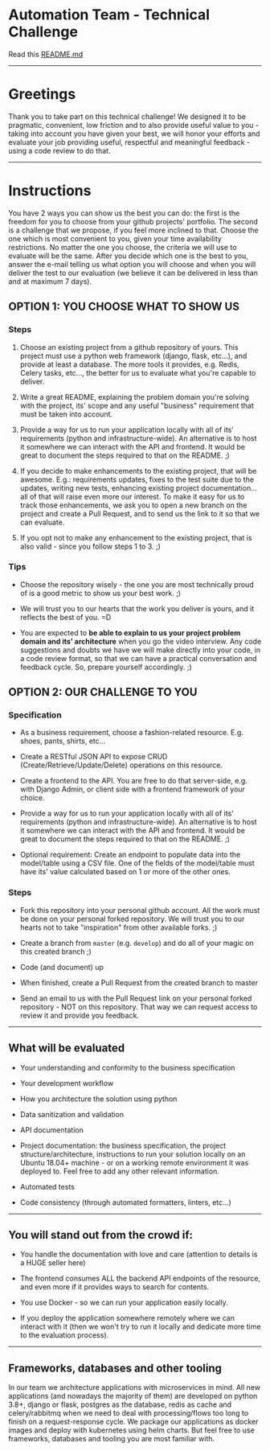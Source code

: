 # Automation Team - Technical Challenge

Read this [README.md](/tree/develop-rg3915)

---

# Greetings

Thank you to take part on this technical challenge! We designed it to be pragmatic, convenient, low friction and to also provide useful value to you - taking into account you have given your best, we will honor your efforts and evaluate your job providing useful, respectful and meaningful feedback - using a code review to do that.

---

# Instructions

You have 2 ways you can show us the best you can do: the first is the freedom for you to choose from your github projects' portfolio. The second is a challenge that we propose, if you feel more inclined to that. Choose the one which is most convenient to you, given your time availability restrictions. No matter the one you choose, the criteria we will use to evaluate will be the same. After you decide which one is the best to you, answer the e-mail telling us what option you will choose and when you will deliver the test to our evaluation (we believe it can be delivered in less than and at maximum 7 days).

## OPTION 1: YOU CHOOSE WHAT TO SHOW US

### Steps

1) Choose an existing project from a github repository of yours. This project must use a python web framework (django, flask, etc...), and provide at least a database. The more tools it provides, e.g. Redis, Celery tasks, etc..., the better for us to evaluate what you're capable to deliver.

2) Write a great README, explaining the problem domain you're solving with the project, its' scope and any useful "business" requirement that must be taken into account.

3) Provide a way for us to run your application locally with all of its' requirements (python and infrastructure-wide). An alternative is to host it somewhere we can interact with the API and frontend. It would be great to document the steps required to that on the README. ;)

4) If you decide to make enhancements to the existing project, that will be awesome. E.g.: requirements updates, fixes to the test suite due to the updates, writing new tests, enhancing existing project documentation... all of that will raise even more our interest. To make it easy for us to track those enhancements, we ask you to open a new branch on the project and create a Pull Request, and to send us the link to it so that we can evaluate.

5) If you opt not to make any enhancement to the existing project, that is also valid - since you follow steps 1 to 3. ;)

### Tips

- Choose the repository wisely - the one you are most technically proud of is a good metric to show us your best work. ;)

- We will trust you to our hearts that the work you deliver is yours, and it reflects the best of you. =D

- You are expected to **be able to explain to us your project problem domain and its' architecture** when you go the video interview. Any code suggestions and doubts we have we will make directly into your code, in a code review format, so that we can have a practical conversation and feedback cycle. So, prepare yourself accordingly. ;)


## OPTION 2: OUR CHALLENGE TO YOU

### Specification

- As a business requirement, choose a fashion-related resource. E.g. shoes, pants, shirts, etc...

- Create a RESTful JSON API to expose CRUD (Create/Retrieve/Update/Delete) operations on this resource.

- Create a frontend to the API. You are free to do that server-side, e.g. with Django Admin, or client side with a frontend framework of your choice.

- Provide a way for us to run your application locally with all of its' requirements (python and infrastructure-wide). An alternative is to host it somewhere we can interact with the API and frontend. It would be great to document the steps required to that on the README. ;)

- Optional requirement: Create an endpoint to populate data into the model/table using a CSV file. One of the fields of the model/table must have its' value calculated based on 1 or more of the other ones.

### Steps

- Fork this repository into your personal github account. All the work must be done on your personal forked repository. We will trust you to our hearts not to take "inspiration" from other available forks. ;)

- Create a branch from `master` (e.g. `develop`) and do all of your magic on this created branch ;)

- Code (and document) up

- When finished, create a Pull Request from the created branch to master

- Send an email to us with the Pull Request link on your personal forked repository - NOT on this repository. That way we can request access to review it and provide you feedback.


---

## What will be evaluated

- Your understanding and conformity to the business specification

- Your development workflow

- How you architecture the solution using python

- Data sanitization and validation

- API documentation

- Project documentation: the business specification, the project structure/architecture, instructions to run your solution locally on an Ubuntu 18.04+ machine - or on a working remote environment it was deployed to. Feel free to add any other relevant information.

- Automated tests

- Code consistency (through automated formatters, linters, etc...)

---

## **You will stand out from the crowd if**:

- You handle the documentation with love and care (attention to details is a HUGE seller here)

- The frontend consumes ALL the backend API endpoints of the resource, and even more if it provides ways to search for contents.

- You use Docker - so we can run your application easily locally.

- If you deploy the application somewhere remotely where we can interact with it (then we won't try to run it locally and dedicate more time to the evaluation process).

---

## Frameworks, databases and other tooling

In our team we architecture applications with microservices in mind. All new applications (and nowadays the majority of them) are developed on python 3.8+, django or flask, postgres as the database, redis as cache and celery/rabbitmq when we need to deal with processing/flows too long to finish on a request-response cycle. We package our applications as docker images and deploy with kubernetes using helm charts. But feel free to use frameworks, databases and tooling you are most familiar with.


